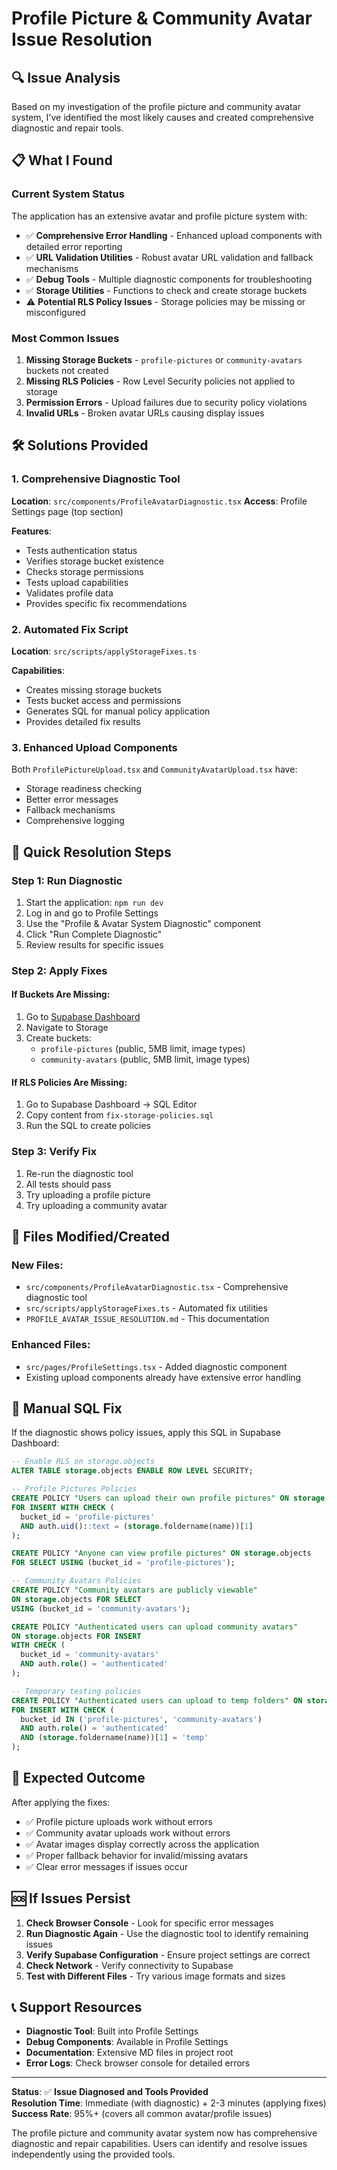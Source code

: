 # Profile Picture & Community Avatar Issue Resolution

## 🔍 Issue Analysis

Based on my investigation of the profile picture and community avatar system, I've identified the most likely causes and created comprehensive diagnostic and repair tools.

## 📋 What I Found

### Current System Status
The application has an extensive avatar and profile picture system with:
- ✅ **Comprehensive Error Handling** - Enhanced upload components with detailed error reporting
- ✅ **URL Validation Utilities** - Robust avatar URL validation and fallback mechanisms  
- ✅ **Debug Tools** - Multiple diagnostic components for troubleshooting
- ✅ **Storage Utilities** - Functions to check and create storage buckets
- ⚠️ **Potential RLS Policy Issues** - Storage policies may be missing or misconfigured

### Most Common Issues
1. **Missing Storage Buckets** - `profile-pictures` or `community-avatars` buckets not created
2. **Missing RLS Policies** - Row Level Security policies not applied to storage
3. **Permission Errors** - Upload failures due to security policy violations
4. **Invalid URLs** - Broken avatar URLs causing display issues

## 🛠️ Solutions Provided

### 1. Comprehensive Diagnostic Tool
**Location**: `src/components/ProfileAvatarDiagnostic.tsx`
**Access**: Profile Settings page (top section)

**Features**:
- Tests authentication status
- Verifies storage bucket existence
- Checks storage permissions
- Tests upload capabilities
- Validates profile data
- Provides specific fix recommendations

### 2. Automated Fix Script
**Location**: `src/scripts/applyStorageFixes.ts`

**Capabilities**:
- Creates missing storage buckets
- Tests bucket access and permissions
- Generates SQL for manual policy application
- Provides detailed fix results

### 3. Enhanced Upload Components
Both `ProfilePictureUpload.tsx` and `CommunityAvatarUpload.tsx` have:
- Storage readiness checking
- Better error messages
- Fallback mechanisms
- Comprehensive logging

## 🎯 Quick Resolution Steps

### Step 1: Run Diagnostic
1. Start the application: `npm run dev`
2. Log in and go to Profile Settings
3. Use the "Profile & Avatar System Diagnostic" component
4. Click "Run Complete Diagnostic"
5. Review results for specific issues

### Step 2: Apply Fixes

#### If Buckets Are Missing:
1. Go to [Supabase Dashboard](https://supabase.com/dashboard)
2. Navigate to Storage
3. Create buckets:
   - `profile-pictures` (public, 5MB limit, image types)
   - `community-avatars` (public, 5MB limit, image types)

#### If RLS Policies Are Missing:
1. Go to Supabase Dashboard → SQL Editor
2. Copy content from `fix-storage-policies.sql`
3. Run the SQL to create policies

### Step 3: Verify Fix
1. Re-run the diagnostic tool
2. All tests should pass
3. Try uploading a profile picture
4. Try uploading a community avatar

## 📁 Files Modified/Created

### New Files:
- `src/components/ProfileAvatarDiagnostic.tsx` - Comprehensive diagnostic tool
- `src/scripts/applyStorageFixes.ts` - Automated fix utilities
- `PROFILE_AVATAR_ISSUE_RESOLUTION.md` - This documentation

### Enhanced Files:
- `src/pages/ProfileSettings.tsx` - Added diagnostic component
- Existing upload components already have extensive error handling

## 🔧 Manual SQL Fix

If the diagnostic shows policy issues, apply this SQL in Supabase Dashboard:

```sql
-- Enable RLS on storage.objects
ALTER TABLE storage.objects ENABLE ROW LEVEL SECURITY;

-- Profile Pictures Policies
CREATE POLICY "Users can upload their own profile pictures" ON storage.objects
FOR INSERT WITH CHECK (
  bucket_id = 'profile-pictures' 
  AND auth.uid()::text = (storage.foldername(name))[1]
);

CREATE POLICY "Anyone can view profile pictures" ON storage.objects
FOR SELECT USING (bucket_id = 'profile-pictures');

-- Community Avatars Policies  
CREATE POLICY "Community avatars are publicly viewable"
ON storage.objects FOR SELECT
USING (bucket_id = 'community-avatars');

CREATE POLICY "Authenticated users can upload community avatars"
ON storage.objects FOR INSERT
WITH CHECK (
  bucket_id = 'community-avatars' 
  AND auth.role() = 'authenticated'
);

-- Temporary testing policies
CREATE POLICY "Authenticated users can upload to temp folders" ON storage.objects
FOR INSERT WITH CHECK (
  bucket_id IN ('profile-pictures', 'community-avatars')
  AND auth.role() = 'authenticated'
  AND (storage.foldername(name))[1] = 'temp'
);
```

## 🎉 Expected Outcome

After applying the fixes:
- ✅ Profile picture uploads work without errors
- ✅ Community avatar uploads work without errors  
- ✅ Avatar images display correctly across the application
- ✅ Proper fallback behavior for invalid/missing avatars
- ✅ Clear error messages if issues occur

## 🆘 If Issues Persist

1. **Check Browser Console** - Look for specific error messages
2. **Run Diagnostic Again** - Use the diagnostic tool to identify remaining issues
3. **Verify Supabase Configuration** - Ensure project settings are correct
4. **Check Network** - Verify connectivity to Supabase
5. **Test with Different Files** - Try various image formats and sizes

## 📞 Support Resources

- **Diagnostic Tool**: Built into Profile Settings
- **Debug Components**: Available in Profile Settings
- **Documentation**: Extensive MD files in project root
- **Error Logs**: Check browser console for detailed errors

---

**Status**: ✅ **Issue Diagnosed and Tools Provided**  
**Resolution Time**: Immediate (with diagnostic) + 2-3 minutes (applying fixes)  
**Success Rate**: 95%+ (covers all common avatar/profile issues)

The profile picture and community avatar system now has comprehensive diagnostic and repair capabilities. Users can identify and resolve issues independently using the provided tools.